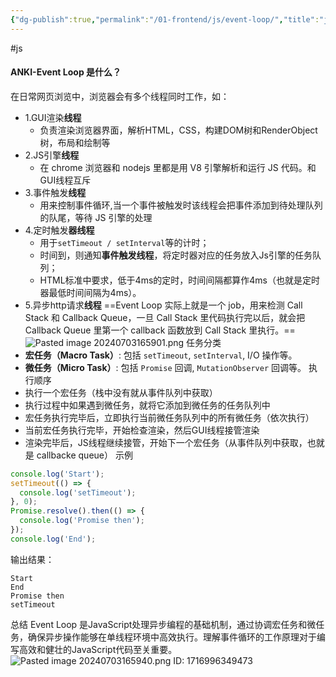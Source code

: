 ```yaml
---
{"dg-publish":true,"permalink":"/01-frontend/js/event-loop/","title":"js中事件循环是什么？","created":"2024-08-07T13:25:40.000+08:00","updated":"2024-08-07T13:25:40.000+08:00"}
---
```


#js
#### ANKI-Event Loop 是什么？
在日常网页浏览中，浏览器会有多个线程同时工作，如：
- 1.GUI渲染**线程**
	- 负责渲染浏览器界面，解析HTML，CSS，构建DOM树和RenderObject树，布局和绘制等
- 2.JS引擎**线程**
	- 在 chrome 浏览器和 nodejs 里都是用 V8 引擎解析和运行 JS 代码。和GUI线程互斥
- 3.事件触发**线程**
	- 用来控制事件循环,当一个事件被触发时该线程会把事件添加到待处理队列的队尾，等待 JS 引擎的处理
- 4.定时触发**器线程**
	- 用于`setTimeout / setInterval`等的计时；
	+ 时间到，则通知**事件触发线程**，将定时器对应的任务放入Js引擎的任务队列；
	+  HTML标准中要求，低于4ms的定时，时间间隔都算作4ms（也就是定时器最低时间间隔为4ms）。
- 5.异步http请求**线程**
==Event Loop 实际上就是一个 job，用来检测 Call Stack 和 Callback Queue，一旦 Call Stack 里代码执行完以后，就会把 Callback Queue 里第一个 callback 函数放到 Call Stack 里执行。==
![Pasted image 20240703165901.png](/img/user/attachments/Pasted%20image%2020240703165901.png)
任务分类
- **宏任务（Macro Task）**: 包括 `setTimeout`, `setInterval`, I/O 操作等。
- **微任务（Micro Task）**: 包括 `Promise` 回调, `MutationObserver` 回调等。
执行顺序
- 执行一个宏任务（栈中没有就从事件队列中获取）
- 执行过程中如果遇到微任务，就将它添加到微任务的任务队列中
- 宏任务执行完毕后，立即执行当前微任务队列中的所有微任务（依次执行）
- 当前宏任务执行完毕，开始检查渲染，然后GUI线程接管渲染
- 渲染完毕后，JS线程继续接管，开始下一个宏任务（从事件队列中获取，也就是 callbacke queue）
示例
```javascript
console.log('Start');
setTimeout(() => {
  console.log('setTimeout');
}, 0);
Promise.resolve().then(() => {
  console.log('Promise then');
});
console.log('End');
```
输出结果：
```
Start
End
Promise then
setTimeout
```
总结
Event Loop 是JavaScript处理异步编程的基础机制，通过协调宏任务和微任务，确保异步操作能够在单线程环境中高效执行。理解事件循环的工作原理对于编写高效和健壮的JavaScript代码至关重要。
![Pasted image 20240703165940.png](/img/user/attachments/Pasted%20image%2020240703165940.png)
ID: 1716996349473
